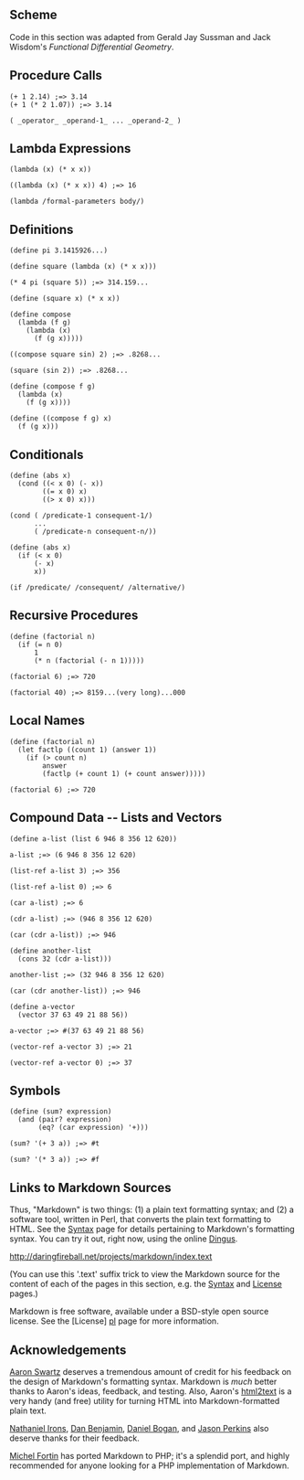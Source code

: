 Scheme
------
Code in this section was adapted from Gerald Jay Sussman
and Jack Wisdom's *Functional Differential Geometry*.

## Procedure Calls
    
	(+ 1 2.14) ;=> 3.14
    (+ 1 (* 2 1.07)) ;=> 3.14

    ( _operator_ _operand-1_ ... _operand-2_ )

## Lambda Expressions

    (lambda (x) (* x x))
	
	((lambda (x) (* x x)) 4) ;=> 16
	
	(lambda /formal-parameters body/)
	
## Definitions

    (define pi 3.1415926...)
	
	(define square (lambda (x) (* x x)))
	
	(* 4 pi (square 5)) ;=> 314.159...
	
	(define (square x) (* x x))
	
    (define compose
	  (lambda (f g)
	    (lambda (x)
		  (f (g x)))))
		  
	((compose square sin) 2) ;=> .8268...
	
	(square (sin 2)) ;=> .8268...
	
	(define (compose f g)
	  (lambda (x)
	    (f (g x))))

    (define ((compose f g) x)
	  (f (g x)))
	    
## Conditionals

    (define (abs x)
	  (cond ((< x 0) (- x))
		    ((= x 0) x)
			((> x 0) x)))
			
	(cond ( /predicate-1 consequent-1/)
		  ...
		  ( /predicate-n consequent-n/))
	
	(define (abs x)
	  (if (< x 0)
		  (- x)
		  x))
	
	(if /predicate/ /consequent/ /alternative/)

## Recursive Procedures
    
	(define (factorial n)
	  (if (= n 0)
		  1
		  (* n (factorial (- n 1)))))
	
	(factorial 6) ;=> 720
	
	(factorial 40) ;=> 8159...(very long)...000

## Local Names

    (define (factorial n)
      (let factlp ((count 1) (answer 1))
	    (if (> count n)
			answer
			(factlp (+ count 1) (+ count answer)))))
			
	(factorial 6) ;=> 720
	
## Compound Data -- Lists and Vectors

    (define a-list (list 6 946 8 356 12 620))
	
	a-list ;=> (6 946 8 356 12 620)
	
	(list-ref a-list 3) ;=> 356
	
	(list-ref a-list 0) ;=> 6
	
	(car a-list) ;=> 6
	
	(cdr a-list) ;=> (946 8 356 12 620)
	
	(car (cdr a-list)) ;=> 946
	
	(define another-list
	  (cons 32 (cdr a-list)))
	
	another-list ;=> (32 946 8 356 12 620)
	
	(car (cdr another-list)) ;=> 946
	
	(define a-vector
	  (vector 37 63 49 21 88 56))
	
	a-vector ;=> #(37 63 49 21 88 56)
	
	(vector-ref a-vector 3) ;=> 21
	
	(vector-ref a-vector 0) ;=> 37
	
## Symbols

    (define (sum? expression)
	  (and (pair? expression)
		   (eq? (car expression) '+)))
	
	(sum? '(+ 3 a)) ;=> #t
	
	(sum? '(* 3 a)) ;=> #f
	
## Links to Markdown Sources

Thus, "Markdown" is two things: (1) a plain text formatting syntax;
and (2) a software tool, written in Perl, that converts the plain text
formatting to HTML. See the [Syntax][] page for details pertaining to
Markdown's formatting syntax. You can try it out, right now, using the
online [Dingus][].

  [syntax]: /projects/markdown/syntax
  [dingus]: /projects/markdown/dingus
<http://daringfireball.net/projects/markdown/index.text>

(You can use this '.text' suffix trick to view the Markdown source for
the content of each of the pages in this section, e.g. the
[Syntax][s_src] and [License][l_src] pages.)

  [s_src]: /projects/markdown/syntax.text
  [l_src]: /projects/markdown/license.text

Markdown is free software, available under a BSD-style open source
license. See the [License] [pl] page for more information.

  [pl]: /projects/markdown/license


Acknowledgements <a id="acknowledgements" />
----------------

[Aaron Swartz][] deserves a tremendous amount of credit for his feedback on the
design of Markdown's formatting syntax. Markdown is *much* better thanks
to Aaron's ideas, feedback, and testing. Also, Aaron's [html2text][]
is a very handy (and free) utility for turning HTML into
Markdown-formatted plain text.

[Nathaniel Irons][], [Dan Benjamin][], [Daniel Bogan][], and [Jason Perkins][]
also deserve thanks for their feedback.

[Michel Fortin][] has ported Markdown to PHP; it's a splendid port, and highly recommended for anyone looking for a PHP implementation of Markdown.

  [Aaron Swartz]:		http://www.aaronsw.com/
  [Nathaniel Irons]:	http://bumppo.net/
  [Dan Benjamin]:		http://hivelogic.com/
  [Daniel Bogan]:		http://waferbaby.com/
  [Jason Perkins]:		http://pressedpants.com/
  [Michel Fortin]:		http://www.michelf.com/projects/php-markdown/
  [html2text]:          http://www.aaronsw.com/2002/html2text/
 
  [tfmenu]: /graphics/markdown/mt_textformat_menu.png
